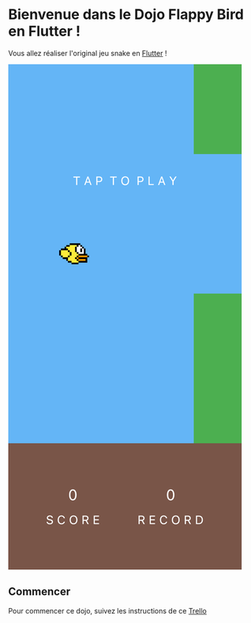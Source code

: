 # Bienvenue dans le Dojo Flappy Bird en Flutter !

Vous allez réaliser l'original jeu snake en [Flutter](https://flutter.dev/?gclid=CjwKCAjw2P-KBhByEiwADBYWCtIOYB_OONZuVbEwDSWKLQL81hln3zfjbvAYf5WuIfq3p1m5Wi0fqxoCPFkQAvD_BwE&gclsrc=aw.ds) !

![Screenshot](./docs/screenshot.png)

## Commencer

Pour commencer ce dojo, suivez les instructions de ce [Trello](https://trello.com/b/of3BEzQf/mobile-dojo-flappy-bird-flutter)